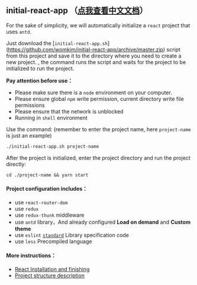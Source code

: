 ## initial-react-app （[点我查看中文文档](README.ZH.md)）

For the sake of simplicity, we will automatically initialize a `react` project that uses `antd`.

Just download the [`initial-react-app.sh`] (https://github.com/womkim/initial-react-app/archive/master.zip) script from this project and save it to the directory where you need to create a new project. , the command runs the script and waits for the project to be initialized to run the project.

**Pay attention before use：**
- Please make sure there is a `node` environment on your computer.
- Please ensure global `npm` write permission, current directory write file permissions
- Please ensure that the network is unblocked
- Running in `shell` environment

Use the command: (remember to enter the project name, here `project-name` is just an example)

```sh
./initial-react-app.sh project-name
```

After the project is initialized, enter the project directory and run the project directly:

```
cd ./project-name && yarn start
```


#### Project configuration includes：
- use `react-router-dom`
- use `redux`
- use `redux-thunk` middleware
- use `antd` library，And already configured **Load on demand** and **Custom theme**
- use `eslint` [`standard`](https://github.com/feross/standard/blob/master/RULES.md#javascript-standard-style) Library specification code
- use `less` Precompiled language

#### More instructions：
- [React Installation and finishing](./install.md)
- [Project structure description](./project.md)

